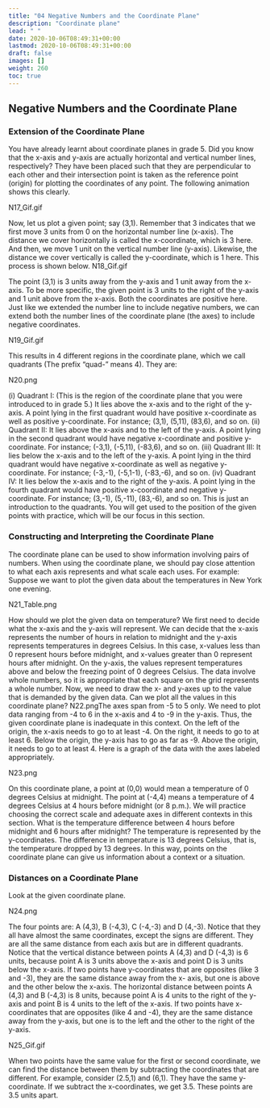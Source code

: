 ```yaml
---
title: "04 Negative Numbers and the Coordinate Plane"
description: "Coordinate plane"
lead: " "
date: 2020-10-06T08:49:31+00:00
lastmod: 2020-10-06T08:49:31+00:00
draft: false
images: []
weight: 260
toc: true
---
```


## Negative Numbers and the Coordinate Plane

### Extension of the Coordinate Plane

You have already learnt about coordinate planes in grade 5. Did you know that the x-axis and y-axis are actually horizontal and vertical number lines, respectively? They have been placed such that they are perpendicular to each other and their intersection point is taken as the reference point (origin) for plotting the coordinates of any point. The following animation shows this clearly. 

N17_Gif.gif



Now, let us plot a given point; say (3,1). Remember that 3 indicates that we first move 3 units from 0 on the horizontal number line (x-axis). The distance we cover horizontally is called the x-coordinate, which is 3 here. And then, we move 1 unit on the vertical number line (y-axis). Likewise, the distance we cover vertically is called the y-coordinate, which is 1 here. This process is shown below.
N18_Gif.gif

The point (3,1) is 3 units away from the y-axis and 1 unit away from the x-axis. To be more specific, the given point is 3 units to the right of the y-axis and 1 unit above from the x-axis. Both the coordinates are positive here.  
Just like we extended the number line to include negative numbers, we can extend both the number lines of the coordinate plane (the axes) to include negative coordinates. 


N19_Gif.gif

This results in 4 different regions in the coordinate plane, which we call quadrants (The prefix “quad-” means 4). They are: 

N20.png

(i) Quadrant I: 
(This is the region of the coordinate plane that you were introduced to in grade 5.) It lies above the x-axis and to the right of the y-axis. A point lying in the first quadrant would have positive x-coordinate as well as positive y-coordinate. For instance; (3,1), (5,11), (83,6), and so on. 
(ii) Quadrant II: 
It lies above the x-axis and to the left of the y-axis. A point lying in the second quadrant would have negative x-coordinate and positive y-coordinate. For instance; (-3,1), (-5,11), (-83,6), and so on. 
(iii) Quadrant III: 
It lies below the x-axis and to the left of the y-axis. A point lying in the third quadrant would have negative x-coordinate as well as negative y-coordinate. For instance; (-3,-1), (-5,1-1), (-83,-6), and so on. 
(iv) Quadrant IV: 
It lies below the x-axis and to the right of the y-axis. A point lying in the fourth quadrant would have positive x-coordinate and negative y-coordinate. For instance; (3,-1), (5,-11), (83,-6), and so on. This is just an introduction to the quadrants. 
You will get used to the position of the given points with practice, which will be our focus in this section.

### Constructing and Interpreting the Coordinate Plane

The coordinate plane can be used to show information involving pairs of numbers. When using the coordinate plane, we should pay close attention to what each axis represents and what scale each uses. 
For example: Suppose we want to plot the given data about the temperatures in New York one evening. 

N21_Table.png

How should we plot the given data on temperature? We first need to decide what the x-axis and the y-axis will represent. We can decide that the x-axis represents the number of hours in relation to midnight and the y-axis represents temperatures in degrees Celsius.
In this case, x-values less than 0 represent hours before midnight, and x-values greater than 0 represent hours after midnight. On the y-axis, the values represent temperatures above and below the freezing point of 0 degrees Celsius. The data involve whole numbers, so it is appropriate that each square on the grid represents a whole number. Now, we need to draw the x- and y-axes up  to the value that is demanded by the given data. 
Can we plot all the values in this coordinate plane? 
N22.pngThe axes span from -5 to 5 only. We need to plot data ranging from -4 to 6 in the x-axis and 4 to -9 in the y-axis. Thus, the given coordinate plane is inadequate in this context. On the left of the origin, the x-axis needs to go to at least -4. On the right, it needs to go to at least 6. Below the origin, the y-axis has to go as far as -9. Above the origin, it needs to go to at least 4. 
Here is a graph of the data with the axes labeled appropriately. 

N23.png

On this coordinate plane, a point at (0,0) would mean a temperature of 0 degrees Celsius at midnight. The point at (-4,4) means a temperature of 4 degrees Celsius at 4 hours before midnight (or 8 p.m.). We will practice choosing the correct scale and adequate axes in different contexts in this section. 
What is the temperature difference between 4 hours before midnight and 6 hours after midnight? The temperature is represented by the y-coordinates. The difference in temperature is 13 degrees Celsius, that is, the temperature dropped by 13 degrees. 
In this way, points on the coordinate plane can give us information about a context or a situation.

### Distances on a Coordinate Plane

Look at the given coordinate plane. 

N24.png

The four points are: A (4,3), B (-4,3), C (-4,-3) and D (4,-3). Notice that they all have almost the same coordinates, except the signs are different. They are all the same distance from each axis but are in different quadrants. 
Notice that the vertical distance between points A (4,3) and D (-4,3) is 6 units, because point A is 3 units above the x-axis and point D is 3 units below the x-axis. 
If two points have y-coordinates that are opposites (like 3 and -3), they are the same distance away from the x- axis, but one is above and the other below the x-axis. The horizontal distance between points A (4,3) and B (-4,3) is 8 units, because point A is 4 units to the right of the y-axis and point B is 4 units to the left of the x-axis. 
If two points have x-coordinates that are opposites (like 4 and -4), they are the same distance away from the y-axis, but one is to the left and the other to the right of the y-axis. 

N25_Gif.gif

When two points have the same value for the first or second coordinate, we can find the distance between them by subtracting the coordinates that are different. For example, consider (2.5,1) and (6,1). They have the same y-coordinate. If we subtract the x-coordinates, we get 3.5. These points are 3.5 units apart.
